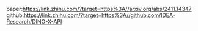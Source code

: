 paper:https://link.zhihu.com/?target=https%3A//arxiv.org/abs/2411.14347
github:https://link.zhihu.com/?target=https%3A//github.com/IDEA-Research/DINO-X-API